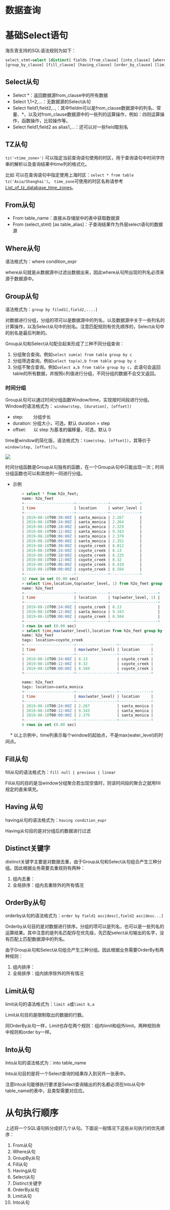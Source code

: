 # 数据查询

# 基础Select语句

海东青支持的SQL语法规则为如下：

```sql
select_stmt=select [distinct] fields [from_clause] [into_clause] [where_clause] 
[group_by_clause] [fill_clause] [having_clause] [order_by_clause] [limit_clause] [tz_clause]
```

## Select从句

* Select *：返回数据源from_clause中的所有数据
* Select 1,1+2,...：无数据源的Select从句
* Select field1,field2,..,：其中fieldm可以是from_clause数据源中的列名、常量、*，以及对from_clause数据源中的一些列的运算操作，例如：四则运算操作，函数操作，比较操作等。
* Select field1,field2 as alias1,...：还可以对一些field取别名

## TZ从句

`tz('<time_zone>')` 可以指定当前查询语句使用的时区，用于查询语句中时间字符串的解析以及查询结果中time列的格式化。

比如 可以在查询语句中指定使用上海时区：`select * from table tz('Asia/Shanghai')`。
`time_zone`可使用的时区名称请参考[List_of_tz_database_time_zones](https://en.wikipedia.org/wiki/List_of_tz_database_time_zones#List)。

## From从句

* From table_name：直接从存储层中的表中获取数据源
* From (select_stmt) [as table_alias]：子查询结果作为外层select语句的数据源

## Where从句

语法格式为：where condition_expr

where从句就是从数据源中过滤出数据出来，因此where从句所出现的列名必须来源于数据源中。

## Group从句

语法格式为：`group by filed1[,field2,....]`

对数据进行分组，分组的项可以是数据源中的列名，以及数据源中关于一些列名的计算操作，以及Select从句中的别名。注意匹配规则有优先顺序的，Select从句中的别名是最后判断的。

Group从句和Select从句配合起来形成了三种不同分组查询：

1. 分组聚合查询。例如`select sum(a) from table group by c`
1. 分组筛选查询。例如`select top(a),b from table group by c`
1. 分组不聚合查询。例如`select a,b from table group by c`，此语句会返回table的所有数据，并按照c列值进行分组，不同分组的数据不会交叉返回。

### 时间分组

Group从句可以通过时间分组函数Window/time，实现按时间段进行分组。  
Window的语法格式为： `window(step, [duration], [offset])`
- step: &nbsp;&nbsp;&nbsp;&nbsp;&nbsp;&nbsp; 分组步长
- duration: 分组大小，可选，默认 duration = step
- offset:  &nbsp;&nbsp;&nbsp;&nbsp; 以 step 为基准的偏移量，可选，默认 0

time是window的简化版，语法格式为：`time(step, [offset])`，其等价于`window(step, [offset])`。 

![](assets/window.png)


时间分组函数是Group从句独有的函数，在一个Group从句中只能出现一次；时间分组函数也可以和其他列一同进行分组。

- 示例
    ```sql
        > select * from h2o_feet;
        name: h2o_feet
        +----------------------+--------------+-------------+
        | time                 | location     | water_level |
        +----------------------+--------------+-------------+
        | 2019-08-18T00:30:00Z | santa_monica | 2.267       |
        | 2019-08-18T00:24:00Z | santa_monica | 2.264       |
        | 2019-08-18T00:18:00Z | santa_monica | 2.329       |
        | 2019-08-18T00:12:00Z | santa_monica | 9.343       |
        | 2019-08-18T00:06:00Z | santa_monica | 2.379       |
        | 2019-08-18T00:00:00Z | santa_monica | 2.352       |
        | 2019-08-18T00:30:00Z | coyote_creek | 8.012       |
        | 2019-08-18T00:24:00Z | coyote_creek | 8.13        |
        | 2019-08-18T00:18:00Z | coyote_creek | 8.225       |
        | 2019-08-18T00:12:00Z | coyote_creek | 8.32        |
        | 2019-08-18T00:06:00Z | coyote_creek | 8.419       |
        | 2019-08-18T00:00:00Z | coyote_creek | 8.504       |
        +----------------------+--------------+-------------+
        12 rows in set (0.00 sec)
        > select time,location,top(water_level, 1) from h2o_feet group by window(12m);
        name: h2o_feet
        +----------------------+--------------+---------------------+
        | time                 | location     | top(water_level, 1) |
        +----------------------+--------------+---------------------+
        | 2019-08-18T00:24:00Z | coyote_creek | 8.13                |
        | 2019-08-18T00:12:00Z | santa_monica | 9.343               |
        | 2019-08-18T00:00:00Z | coyote_creek | 8.504               |
        +----------------------+--------------+---------------------+
        3 rows in set (0.00 sec)
        > select time,max(water_level),location from h2o_feet group by window(12m),location;
        name: h2o_feet
        tags: location=coyote_creek
        +----------------------+------------------+--------------+
        | time                 | max(water_level) | location     |
        +----------------------+------------------+--------------+
        | 2019-08-18T00:24:00Z | 8.13             | coyote_creek |
        | 2019-08-18T00:12:00Z | 8.32             | coyote_creek |
        | 2019-08-18T00:00:00Z | 8.504            | coyote_creek |
        +----------------------+------------------+--------------+

        name: h2o_feet
        tags: location=santa_monica
        +----------------------+------------------+--------------+
        | time                 | max(water_level) | location     |
        +----------------------+------------------+--------------+
        | 2019-08-18T00:24:00Z | 2.267            | santa_monica |
        | 2019-08-18T00:12:00Z | 9.343            | santa_monica |
        | 2019-08-18T00:00:00Z | 2.379            | santa_monica |
        +----------------------+------------------+--------------+
        6 rows in set (0.00 sec)
    ```

&nbsp;&nbsp;&nbsp;&nbsp;\* 以上示例中，time列表示每个window的起始点，不是max(water_level)的时间点。



## Fill从句

fill从句的语法格式为：`fill null | previous | linear`

Fill从句的目的是当window分组聚合若出现空值时，则该时间段的聚合之就用fill规定的直来填充。

## Having 从句

having从句的语法格式为：`having condition_expr`

Having从句目的是对分组后的数据进行过滤

## Distinct关键字

distinct关键字主要是对数据去重，由于Group从句和Select从句组合产生三种分组。因此根据业务需要去重规则有两种：

1. 组内去重：
1. 全局排序：组内去重除外的所有情况

## OrderBy从句

orderby从句的语法格式为：`order by field1 asc|desc[,field2 asc|desc...]`

Orderby从句目的是对数据进行排序。分组的项可以是列名，也可以是一些列名的运算结果。其中注意的是列名匹配存在优先级，先匹配select从句输出的名字，没有匹配上匹配数据源中的列名。

由于Group从句和Select从句组合产生三种分组。因此根据业务需要OrderBy有两种规则：

1. 组内排序：
1. 全局排序：组内排序除外的所有情况



## Limit从句

limit从句的语法格式为：`limit a`或`limit b,a`

Limit从句目的是限制取出的数据的行数。

同OrderBy从句一样，Limit也存在两个规则：组内limit和组外limit。两种规则命中规则和order by一样。

## Into从句

Into从句的语法格式为：into table_name

Into从句目的是将一个Select查询的结果存入到另外一张表中。

注意Into从句能够执行要求是Select查询输出的列名都必须在Into从句中table_name的表中，且类型需要对应应。

# 从句执行顺序

上述将一个SQL语句拆分成好几个从句。下面说一般情况下这些从句执行的优先顺序：

1. From从句
1. Where从句
1. GroupBy从句
1. Fill从句
1. Having从句
1. Select从句
1. Distinct关键字
1. OrderBy从句
1. Limit从句
1. Into从句



